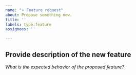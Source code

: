 ```yaml
---
name: "⭐ Feature request"
about: Propose something new.
title: ''
labels: type:feature
assignees: ''

---
```


## Provide description of the new feature

*What is the expected behavior of the proposed feature?*
